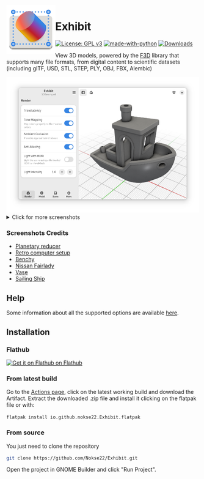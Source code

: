<img height="128" src="data/icons/hicolor/scalable/apps/io.github.nokse22.Exhibit.svg" align="left"/>

# Exhibit
  [![License: GPL v3](https://img.shields.io/badge/License-GPLv3-blue.svg)](https://www.gnu.org/licenses/gpl-3.0)
  [![made-with-python](https://img.shields.io/badge/Made%20with-Python-ff7b3f.svg)](https://www.python.org/)
  [![Downloads](https://img.shields.io/badge/dynamic/json?color=brightgreen&label=Flathub%20Downloads&query=%24.installs_total&url=https%3A%2F%2Fflathub.org%2Fapi%2Fv2%2Fstats%2Fio.github.nokse22.Exhibit)](https://flathub.org/apps/details/io.github.nokse22.Exhibit)
  

View 3D models, powered by the [F3D](https://github.com/f3d-app/f3d) library that supports many file formats, from digital content to scientific datasets (including glTF, USD, STL, STEP, PLY, OBJ, FBX, Alembic)

<div align="center">
    <img src="data/resources/screenshot 1.png" max-height="500"/>
</div>
<details>
<summary>Click for more screenshots</summary>
    <div align="center">
    <img src="data/resources/screenshot 2.png" max-height="500"/>
    <img src="data/resources/screenshot 3.png" max-height="500"/>
    <img src="data/resources/screenshot 4.png" max-height="500"/>
    <img src="data/resources/screenshot 5.png" max-height="500"/>
    <img src="data/resources/screenshot 6.png" max-height="500"/>
    <img src="data/resources/screenshot 8.png" max-height="500"/>
    </div>
</details>

### Screenshots Credits
- [Planetary reducer](https://sketchfab.com/3d-models/planet-reducer-animation-273823b0b7014a31a1ef2e1148ca8205)
- [Retro computer setup](https://sketchfab.com/3d-models/retro-computer-setup-free-82eaf2047e0447a1bfea22482f1d1404)
- [Benchy](https://www.printables.com/model/3161-3d-benchy#preview:file-3QVl)
- [Nissan Fairlady](https://sketchfab.com/3d-models/nissan-fairlady-z-s30240z-1978-0d9286ebb8cc426e993e1d398b874a34)
- [Vase](https://sketchfab.com/3d-models/vase-rawscan-98a29620a45e47ccb80a75d5416c8255)
- [Sailing Ship](https://sketchfab.com/3d-models/sailing-ship-model-ac65e0168e8c423db9c9fdc71397c84e)

## Help
Some information about all the supported options are available [here](https://github.com/Nokse22/Exhibit/blob/master/docs/help.md).

## Installation

### Flathub
<a href='https://flathub.org/apps/io.github.nokse22.Exhibit'>
<img height='80' alt='Get it on Flathub on Flathub' src='https://dl.flathub.org/api/badge?locale=en'/>
</a>

### From latest build

Go to the [Actions page](https://github.com/Nokse22/Exhibit/actions), click on the latest working build and download the Artifact.
Extract the downloaded .zip file and install it clicking on the flatpak file or with:

`flatpak install io.github.nokse22.Exhibit.flatpak`

### From source

You just need to clone the repository

```sh
git clone https://github.com/Nokse22/Exhibit.git
```

Open the project in GNOME Builder and click "Run Project".
